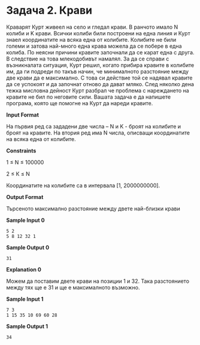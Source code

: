 # Задача 2. Крави

Краварят Курт живеел на село и гледал крави. В ранчото имало N колиби и K крави. Всички колиби били построени на една линия и Курт знаел координатите на всяка една от колибите. Колибите не били големи и затова най-много една крава можела да се побере в една колиба. По неясни причини кравите започнали да се карат една с друга. В следствие на това млекодобивът намалял. За да се справи с възникналата ситуация, Курт решил, когато прибира кравите в колибите им, да ги подреди по такъв начин, че минималното разстояние между две крави да е максимално. С това си действие той се надявал кравите да се успокоят и да започнат отново да дават мляко. След няколко дена тежка мисловна дейност Курт разбрал че проблема с нареждането на кравите не бил по неговите сили. Вашата задача е да напишете програма, която ще помогне на Курт да нареди кравите.

**Input Format**

На първия ред са зададени две числа – N и K - броят на колибите и броят на кравите. На втория ред има N числа, описващи координатите на всяка една от колибите.

**Constraints**

1 ≤ N ≤ 100000

2 ≤ К ≤ N

Координатите на колибите са в интервала [1, 2000000000].

**Output Format**

Търсеното максимално разстояние между двете най-близки крави

**Sample Input 0**
```
5 2
5 8 12 32 1
```

**Sample Output 0**
```
31
```

**Explanation 0**

Можем да поставим двете крави на позиции 1 и 32. Така разстоянието между тях ще е 31 и ще е максималното възможно.

**Sample Input 1**
```
7 3
1 15 35 10 69 60 28
```

**Sample Output 1**
```
34
```
